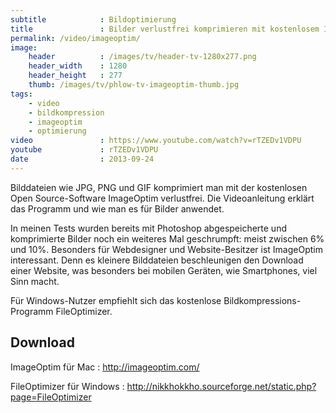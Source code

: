 ```yaml
---
subtitle            : Bildoptimierung
title               : Bilder verlustfrei komprimieren mit kostenlosem ImageOptim
permalink: /video/imageoptim/
image:
    header          : /images/tv/header-tv-1280x277.png
    header_width    : 1280
    header_height   : 277
    thumb: /images/tv/phlow-tv-imageoptim-thumb.jpg
tags:
    - video
    - bildkompression
    - imageoptim
    - optimierung
video               : https://www.youtube.com/watch?v=rTZEDv1VDPU
youtube             : rTZEDv1VDPU
date                : 2013-09-24
---
```

Bilddateien wie JPG, PNG und GIF komprimiert man mit der kostenlosen Open Source-Software ImageOptim verlustfrei. Die Videoanleitung erklärt das Programm und wie man es für Bilder anwendet.
<!--more-->

In meinen Tests wurden bereits mit Photoshop abgespeicherte und komprimierte Bilder noch ein weiteres Mal geschrumpft: meist zwischen 6% und 10%. Besonders für Webdesigner und Website-Besitzer ist ImageOptim interessant. Denn es kleinere Bilddateien beschleunigen den Download einer Website, was besonders bei mobilen Geräten, wie Smartphones, viel Sinn macht.

Für Windows-Nutzer empfiehlt sich das kostenlose Bildkompressions-Programm FileOptimizer.


## Download

ImageOptim für Mac
:    <http://imageoptim.com/>

FileOptimizer für Windows
:    <http://nikkhokkho.sourceforge.net/static.php?page=FileOptimizer>